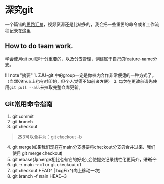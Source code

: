 # 深究git

一个篇错的[思路汇总](https://missing.csail.mit.edu/2020/version-control/)，视频资源还是比较多的，我会把一些重要的命令或者工作流程记录在这里

## How to do team work.
学会使用git pull是十分重要的，以及分支管理，创建属于自己的feature-name分支。

<!-- prettier-ignore-start -->
!!! note "摘要"
    1. ZJU-git 中的group一定是你校内合作非常便捷的一种方式了。（当然Github上也有对印的，但个人觉得不如前者方便）
    2. 每次在更改前请先使用`git pull --all`来拉取完整仓库更新。
<!-- prettier-ignore-end -->


## Git常用命令指南
1. git commit
2. git branch <new branch name>
3. git checkout <new branch name>
  > 2&3可以合并为：git checkout -b <new branch name>
4. git merge(如果我们现在在main分支想要将checkout分支的合并过来，我们使用 git merge checkout)
5. git rebase(与merge相比也有它的好处),会使提交记录线性化更简介，~~清晰？~~
6. git -> main -> c1 or git checkout c1
7. git checkout HEAD^ | bugFix^(向上移动一次)
8. git branch -f main HEAD~3